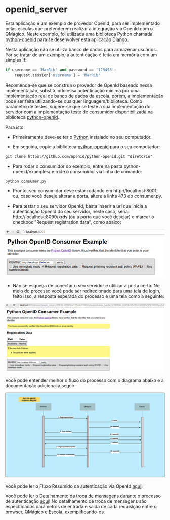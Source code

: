 openid\_server
=============

Esta aplicação é um exemplo de provedor OpenId, para ser implementado pelas escolas que pretenderem realizar a integração via OpenId com o QMágico. Neste exemplo, foi utilizada uma biblioteca Python chamada [python-openid](https://github.com/openid/python-openid "python-openid") para se desenvolver esta aplicação [Django](https://www.djangoproject.com/ "Django").

Nesta aplicação não se utiliza banco de dados para armazenar usuários. Por se tratar de um exemplo, a autenticação é feita em memória com um simples if:

```Python
if username == 'MarRib' and password == '123456':
    request.session['username'] = 'MarRib'
```

Recomenda-se que se construa o provedor de OpenId baseado nessa implementação, substituindo essa autenticação mínima por uma implementação real de banco de dados da escola, porém, a implementação pode ser feita utilizando-se qualquer linguagem/biblioteca. Como parâmetro de testes, sugere-se que se teste a sua implementação do servidor com a implementação teste de consumidor disponibilizada na biblioteca [python-openid](https://github.com/openid/python-openid "python-openid").

Para isto:

- Primeiramente deve-se ter o [Python](https://www.python.org/downloads/ "Python") instalado no seu computador.

- Em seguida, copie a biblioteca [python-openid](https://github.com/openid/python-openid "python-openid") para o seu computador:

```Shell
git clone https://github.com/openid/python-openid.git "diretorio"
```

- Para rodar o consumidor do exemplo, entre na pasta python-openid/examples/ e rode o consumidor via linha de comando:

```Shell
python consumer.py
```

- Pronto, seu consumidor deve estar rodando em http://localhost:8001, ou, caso você deseje alterar a porta, altere a linha 473 do consumer.py.

- Para testar o seu servidor OpenId, basta inserir a url que inicia a autenticação OpenId do seu servidor, neste caso, seria: http://localhost:8090/xrds (ou a porta que você desejar) e marcar o checkbox "Request registration data", como abaixo:

![Exemplo de entrada no Consumidor](/images/openid_consumer_example.png "Exemplo de entrada no Consumidor")

- Não se esqueça de conectar o seu servidor e utilizar a porta certa. No meio do processo você pode ser redirecionado para uma tela de login, feito isso, a resposta esperada do processo é uma tela como a seguinte:

![Exemplo de saída no Consumidor](/images/openid_consumer_example_result.png "Exemplo de saída no Consumidor")

Você pode entender melhor o fluxo do processo com o diagrama abaixo e a documentação adicional a seguir:

![Diagrama de Sequencia do Fluxo](/images/DiagramaSequencia.png "Diagrama de Sequencia do Fluxo")

Você pode ler o Fluxo Resumido da autenticação via OpenId [aqui](https://github.com/qmagico/openid_server/blob/master/Fluxo.md "Fluxo Resumido")!

Você pode ler o Detalhamento da troca de mensagens durante o processo de autenticação [aqui](https://github.com/qmagico/openid_server/blob/master/Detalhamento.md "Detalhamento das mensagens")!
No detalhamento de troca de mensagens são especificados parâmetros de entrada e saída de cada requisição entre o browser, QMágico e Escola, exemplificando-os.
